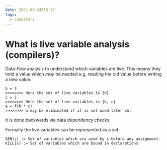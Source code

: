 ```yaml
---
date: 2021-05-24T15:27
tags: 
  - compilers
---
```


# What is live variable analysis (compilers)?

Data-flow analysis to understand which variables are live.
This means they hold a value which *may* be needed e.g. reading the old value before writing a new value.

```
b = 3
>>>>>>>> Here the set of live variables is {b}
c = 5
>>>>>>>> Here the set of live variables is {b, c}
a = f(b * c)
>>>>>>>> a may be eliminated if it is not used later on.
```

It is done backwards via data dependency checks.

Formally the live variables can be represented as a set:

```
GEN[s] := Set of variables which are used by s before any assignment.
KILL[s] := Set of variables which are bound in declarations.
```
